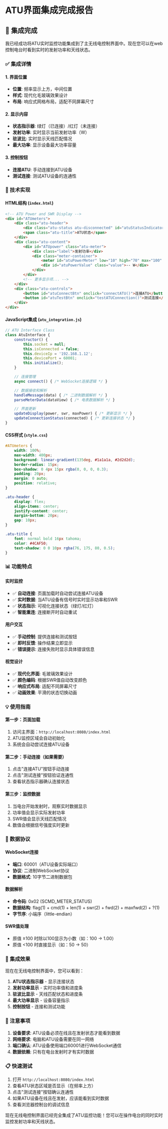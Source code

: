 # ATU界面集成完成报告

## 🎯 集成完成

我已经成功将ATU实时监控功能集成到了主无线电控制界面中。现在您可以在web控制电台时看到实时的发射功率和天线状态。

### ✅ 集成详情

#### 1. **界面位置**
- **位置**: 频率显示上方，中间位置
- **样式**: 现代化毛玻璃效果设计
- **布局**: 响应式网格布局，适配不同屏幕尺寸

#### 2. **显示内容**
- **状态指示器**: 绿灯（已连接）/红灯（未连接）
- **发射功率**: 实时显示当前发射功率（W）
- **驻波比**: 实时显示天线匹配情况
- **最大功率**: 显示设备最大功率容量

#### 3. **控制按钮**
- **连接ATU**: 手动连接到ATU设备
- **测试连接**: 测试ATU设备的连通性

### 🚀 技术实现

#### **HTML结构** (`index.html`)
```html
<!-- ATU Power and SWR Display -->
<div id="ATUmeters">
    <div class="atu-header">
        <div class="atu-status atu-disconnected" id="atuStatusIndicator"></div>
        <span class="atu-title">ATU状态</span>
    </div>
    <div class="atu-content">
        <div id="ATUpower" class="atu-meter">
            <div class="label">发射功率</div>
            <div class="meter-container">
                <meter id="atuPowerMeter" low="10" high="70" max="100" value="0"></meter>
                <div id="atuPowerValue" class="value">-- W</div>
            </div>
        </div>
        <!-- 更多显示项... -->
    </div>
    <div class="atu-controls">
        <button id="atuConnectBtn" onclick="connectATU()">连接ATU</button>
        <button id="atuTestBtn" onclick="testATUConnection()">测试连接</button>
    </div>
</div>
```

#### **JavaScript集成** (`atu_integration.js`)
```javascript
// ATU Interface Class
class AtuInterface {
    constructor() {
        this.socket = null;
        this.isConnected = false;
        this.deviceIp = '192.168.1.12';
        this.devicePort = 60001;
        this.initialize();
    }

    // 连接管理
    async connect() { /* WebSocket连接逻辑 */ }

    // 数据接收和解析
    handleMessage(data) { /* 二进制数据解析 */ }
    parseMeterData(dataView) { /* 电表数据解析 */ }

    // 界面更新
    updateDisplay(power, swr, maxPower) { /* 更新显示 */ }
    updateConnectionStatus(connected) { /* 更新连接状态 */ }
}
```

#### **CSS样式** (`style.css`)
```css
#ATUmeters {
    width: 100%;
    max-width: 400px;
    background: linear-gradient(135deg, #1a1a1a, #2d2d2d);
    border-radius: 15px;
    box-shadow: 0 4px 15px rgba(0, 0, 0, 0.3);
    padding: 20px;
    margin: 0 auto;
    position: relative;
}

.atu-header {
    display: flex;
    align-items: center;
    justify-content: center;
    margin-bottom: 20px;
    gap: 10px;
}

.atu-title {
    font: normal bold 16px tahoma;
    color: #4CAF50;
    text-shadow: 0 0 10px rgba(76, 175, 80, 0.5);
}
```

### 📊 功能特点

#### **实时监控**
- ✅ **自动连接**: 页面加载时自动尝试连接ATU设备
- ✅ **实时数据**: 当ATU设备有信号时实时显示功率和SWR
- ✅ **状态指示**: 可视化连接状态（绿灯/红灯）
- ✅ **智能重连**: 连接断开时自动重试

#### **用户交互**
- ✅ **手动控制**: 提供连接和测试按钮
- ✅ **即时反馈**: 操作结果立即显示
- ✅ **错误提示**: 连接失败时显示具体错误信息

#### **视觉设计**
- ✅ **现代化界面**: 毛玻璃效果设计
- ✅ **颜色编码**: 根据SWR值自动改变颜色
- ✅ **响应式布局**: 适配不同屏幕尺寸
- ✅ **动画效果**: 平滑的状态切换动画

### 💡 使用指南

#### 第一步：页面加载
1. 访问主界面：`http://localhost:8080/index.html`
2. ATU监控区域会自动初始化
3. 系统会自动尝试连接ATU设备

#### 第二步：手动连接（如果需要）
1. 点击"连接ATU"按钮手动连接
2. 点击"测试连接"按钮验证连通性
3. 查看状态指示器确认连接状态

#### 第三步：监控数据
1. 当电台开始发射时，观察实时数据显示
2. 功率值会显示实际发射功率
3. SWR值会显示天线匹配情况
4. 数值会根据信号强度实时更新

### 🔧 数据协议

#### **WebSocket连接**
- **端口**: 60001（ATU设备实际端口）
- **协议**: 二进制WebSocket协议
- **数据格式**: 10字节二进制数据包

#### **数据解析**
- **命令码**: 0x02 (SCMD_METER_STATUS)
- **数据结构**: flag(1) + cmd(1) + len(1) + swr(2) + fwd(2) + maxfwd(2) + ?(1)
- **字节序**: 小端序（little-endian）

#### **SWR值处理**
- 原值 ≥100 时除以100显示为小数（如：100 → 1.00）
- 原值 <100 时直接显示（如：50 → 50）

### 🎯 集成效果

现在在无线电控制界面中，您可以看到：

1. **ATU状态指示器** - 显示连接状态
2. **发射功率显示** - 实时功率值和进度条
3. **驻波比显示** - 天线匹配状态和进度条
4. **最大功率显示** - 设备容量指示
5. **控制按钮** - 连接和测试功能

### 🚨 注意事项

1. **设备要求**: ATU设备必须在线且在发射状态才能看到数据
2. **网络要求**: 电脑和ATU设备需要在同一网络
3. **端口确认**: ATU设备使用端口60001进行WebSocket通信
4. **数据依赖**: 只有在电台发射时才有实时数据

### 📋 快速测试

1. 打开 `http://localhost:8080/index.html`
2. 查看ATU状态区域是否显示（在频率上方）
3. 点击"测试连接"按钮确认连通性
4. 如果ATU设备在线且在发射，应该能看到实时数据
5. 查看浏览器控制台的调试信息

现在无线电控制界面已经完全集成了ATU监控功能！您可以在操作电台的同时实时监控发射功率和天线状态。
